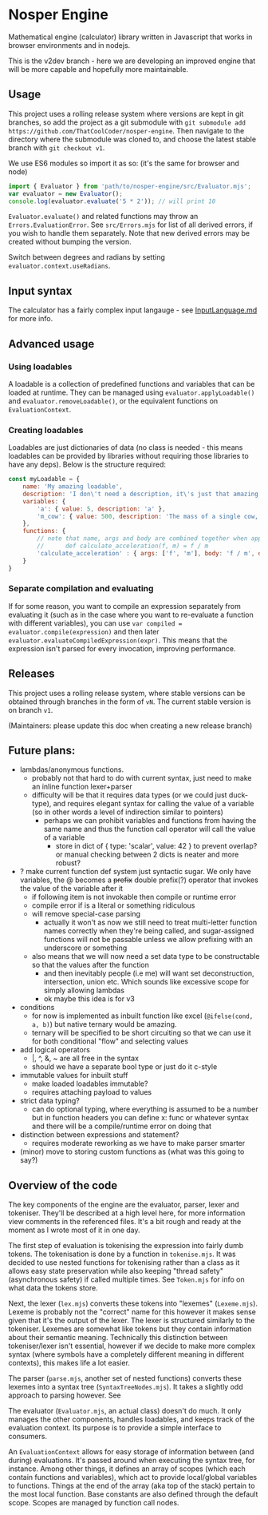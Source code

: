 # Nosper Engine

Mathematical engine (calculator) library written in Javascript that works in browser environments and in nodejs.

This is the v2dev branch - here we are developing an improved engine that will be more capable and hopefully more maintainable.

## Usage

This project uses a rolling release system where versions are kept in git branches, so add the project as a git submodule with `git submodule add https://github.com/ThatCoolCoder/nosper-engine`. Then navigate to the directory where the submodule was cloned to, and choose the latest stable branch with `git checkout v1`. 

We use ES6 modules so import it as so: (it's the same for browser and node)

```javascript
import { Evaluator } from 'path/to/nosper-engine/src/Evaluator.mjs';
var evaluator = new Evaluator();
console.log(evaluator.evaluate('5 * 2')); // will print 10
```

`Evaluator.evaluate()` and related functions may throw an `Errors.EvaluationError`. See `src/Errors.mjs` for list of all derived errors, if you wish to handle them separately. Note that new derived errors may be created without bumping the version.

Switch between degrees and radians by setting `evaluator.context.useRadians`.

## Input syntax

The calculator has a fairly complex input langauge - see [InputLanguage.md](InputLanguage.md) for more info.

## Advanced usage

### Using loadables

A loadable is a collection of predefined functions and variables that can be loaded at runtime. They can be managed using `evaluator.applyLoadable()` and `evaluator.removeLoadable()`, or the equivalent functions on `EvaluationContext`.

### Creating loadables

Loadables are just dictionaries of data (no class is needed - this means loadables can be provided by libraries without requiring those libraries to have any deps). Below is the structure required:
```js
const myLoadable = {
    name: 'My amazing loadable',
    description: 'I don\'t need a description, it\'s just that amazing',
    variables: {
        'a': { value: 5, description: 'a' },
        'm_cow': { value: 500, description: 'The mass of a single cow, in kilograms' },
    },
    functions: {
        // note that name, args and body are combined together when applying, so the end result would be equivalent to:
        //      def calculate_acceleration(f, m) = f / m
        'calculate_acceleration' : { args: ['f', 'm'], body: 'f / m', description: 'Calculate acceleration of an object when a force is applied' } 
    }
}
```

### Separate compilation and evaluating

If for some reason, you want to compile an expression separately from evaluating it (such as in the case where you want to re-evaluate a function with different variables), you can use `var compiled = evaluator.compile(expression)` and then later `evaluator.evaluateCompiledExpression(expr)`. This means that the expression isn't parsed for every invocation, improving performance.

## Releases

This project uses a rolling release system, where stable versions can be obtained through branches in the form of `vN`. The current stable version is on branch `v1`.

(Maintainers: please update this doc when creating a new release branch)

## Future plans:
- lambdas/anonymous functions. 
    - probably not that hard to do with current syntax, just need to make an inline function lexer+parser
    - difficulty will be that it requires data types (or we could just duck-type), and requires elegant syntax for calling the value of a variable (so in other words a level of indirection similar to pointers)
        - perhaps we can prohibit variables and functions from having the same name and thus the function call operator will call the value of a variable
            - store in dict of { type: 'scalar', value: 42 } to prevent overlap? or manual checking between 2 dicts is neater and more robust?
- ? make current function def system just syntactic sugar. We only have variables, the @ becomes a ~~prefix~~ double prefix(?) operator that invokes the value of the variable after it
    - if following item is not invokable then compile or runtime error
    - compile error if is a literal or something ridiculous
    - will remove special-case parsing
        - actually it won't as now we still need to treat multi-letter function names correctly when they're being called, and sugar-assigned functions will not be passable unless we allow prefixing with an underscore or something
    - also means that we will now need a set data type to be constructable so that the values after the function
        - and then inevitably people (i.e me) will want set deconstruction, intersection, union etc. Which sounds like excessive scope for simply allowing lambdas
        - ok maybe this idea is for v3
- conditions
    - for now is implemented as inbuilt function like excel (`@ifelse(cond, a, b)`) but native ternary would be amazing.
    - ternary will be specified to be short circuiting so that we can use it for both conditional "flow" and selecting values
- add logical operators
    - |, ^, &, ~ are all free in the syntax
    - should we have a separate bool type or just do it c-style
- immutable values for inbuilt stuff
    - make loaded loadables immutable?
    - requires attaching payload to values
- strict data typing?
    - can do optional typing, where everything is assumed to be a number but in function headers you can define x: func or whatever syntax and there will be a compile/runtime error on doing that
- distinction between expressions and statement?
    - requires moderate reworking as we have to make parser smarter
- (minor) move to storing custom functions as (what was this going to say?)

## Overview of the code

The key components of the engine are the evaluator, parser, lexer and tokeniser. They'll be described at a high level here, for more information view comments in the referenced files. It's a bit rough and ready at the moment as I wrote most of it in one day.

The first step of evaluation is tokenising the expression into fairly dumb tokens. The tokenisation is done by a function in `tokenise.mjs`. It was decided to use nested functions for tokenising rather than a class as it allows easy state preservation while also keeping "thread safety" (asynchronous safety) if called multiple times. See `Token.mjs` for info on what data the tokens store.

Next, the lexer (`lex.mjs`) converts these tokens into "lexemes" (`Lexeme.mjs`). Lexeme is probably not the "correct" name for this however it makes sense given that it's the output of the lexer. The lexer is structured similarly to the tokeniser. Lexemes are somewhat like tokens but they contain information about their semantic meaning. Technically this distinction between tokeniser/lexer isn't essential, however if we decide to make more complex syntax (where symbols have a completely different meaning in different contexts), this makes life a lot easier.

The parser (`parse.mjs`, another set of nested functions) converts these lexemes into a syntax tree (`SyntaxTreeNodes.mjs`). It takes a slightly odd approach to parsing however. See

The evaluator (`Evaluator.mjs`, an actual class) doesn't do much. It only manages the other components, handles loadables, and keeps track of the evaluation context. Its purpose is to provide a simple interface to consumers.

An `EvaluationContext` allows for easy storage of information between (and during) evaluations. It's passed around when executing the syntax tree, for instance. Among other things, it defines an array of scopes (which each contain functions and variables), which act to provide local/global variables to functions. Things at the end of the array (aka top of the stack) pertain to the most local function. Base constants are also defined through the default scope. Scopes are managed by function call nodes.